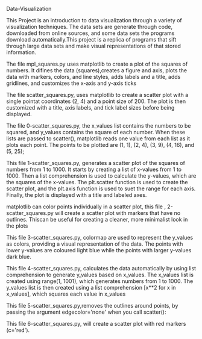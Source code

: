 Data-Visualization

This Project is an introduction to data visualization through a variety of visualization techniques. The data sets are generate through code, downloaded from online sources, and some data sets the programs download automatically.This project is a replica of programs that sift through large data sets and make visual representations of that stored information.


The file mpl_squares.py uses matplotlib to create a plot of the squares of numbers. It difines the data (squares),creates a figure and axis, plots the data with markers, colors, and line styles, adds labels and a title, adds gridlines, and customizes the x-axis and y-axis ticks

The file scatter_squares.py, uses matplotlib to create a scatter plot with a single pointat coordinates (2, 4) and a point size of 200. The plot is then customized with a title, axis labels, and tick label sizes before being displayed.

The file 0-scatter_squares.py, the x_values list contains the numbers to be squared, and y_values contains the square of each number. When these lists are passed to scatter(),
matplotlib reads one value from each list as it plots each point. The points
to be plotted are (1, 1), (2, 4), (3, 9), (4, 16), and (5, 25);

This file 1-scatter_squares.py, generates a scatter plot of the squares of numbers from 1 to 1000. It starts by creating a list of x-values from 1 to 1000. Then a list comprehension is used to calculate the y-values, which are the squares of the x-values. The plt.scatter function is used to create the scatter plot, and the plt.axis function is used to suet the range for each axis. Finally, the plot is displayed with a title and labeled axes.

matplotlib can color points individually in a scatter plot, this file , 2-scatter_squares.py will create a scatter plot with markers that have no outlines. Thiscan be useful for creating a cleaner, more minimalist look in the plots

This file 3-scatter_squares.py, colormap are used to represent the y_values as colors, providing a visual representation of the data. The points with lower y-values are coloured light blue while the points with larger y-values dark blue.

This file 4-scatter_squares.py, calculates the data automatically by using list comprehension to generate y_values based on x_values. The x_values list is created using range(1, 1001), which generates numbers from 1 to 1000. The y_values list is then created using a list comprehension [x**2 for x in x_values], which squares each value in x_values

This file 5-scatter_squares.py,removes the outlines around points, by passing the argument edgecolor='none' when you call scatter():

This file 6-scatter_squares.py, will create a scatter plot with red markers (c='red').
